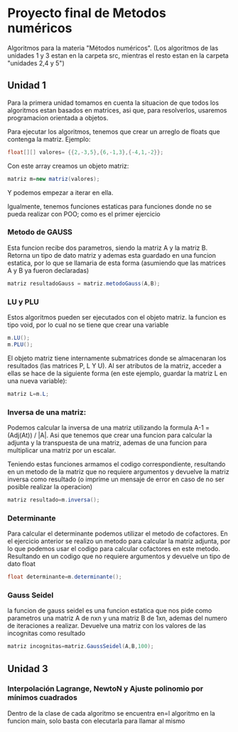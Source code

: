 # Proyecto final de Metodos numéricos
Algoritmos para la materia "Métodos numéricos".
(Los algoritmos de las unidades 1 y 3 estan en la carpeta src, mientras el resto estan en la carpeta "unidades 2,4 y 5")


## Unidad 1
Para la primera unidad tomamos en cuenta la situacion de que todos los algoritmos estan basados en  matrices, asi que, para resolverlos, usaremos programacion orientada a objetos.

Para ejecutar los algoritmos, tenemos que crear un arreglo de floats que contenga la matriz. Ejemplo:

```java
float[][] valores= {{2,-3,5},{6,-1,3},{-4,1,-2}};
```
Con este array creamos un objeto matriz:
```java
matriz m=new matriz(valores);
```

Y podemos empezar a iterar en ella.

Igualmente, tenemos funciones estaticas para funciones donde no se pueda realizar con POO; como es el primer ejercicio

### Metodo de GAUSS
Esta funcion recibe dos parametros, siendo la matriz A y la matriz B. Retorna un tipo de dato matriz y ademas esta guardado en una funcion estatica, por lo que se llamaria de esta forma (asumiendo que las matrices A y B ya fueron declaradas)
```java
matriz resultadoGauss = matriz.metodoGauss(A,B);
```
### LU y PLU

Estos algoritmos pueden ser ejecutados con el objeto matriz. la funcion es tipo void, por lo cual 
no se tiene que crear una variable
```java
m.LU();
m.PLU();
```

El objeto matriz tiene internamente submatrices donde se almacenaran los resultados (las matrices P, L Y U). Al ser atributos de la matriz, acceder a ellas se hace de la siguiente forma (en este ejemplo, guardar la matriz L en una nueva variable):
```java
matriz L=m.L;
```

### Inversa de una matriz:

Podemos calcular la inversa de una matriz utilizando la formula A-1 = (Adj(At)) / |A|. Asi que tenemos que crear una funcion para calcular la adjunta y la transpuesta de una matriz, ademas de una funcion para multiplicar una matriz por un escalar.

Teniendo estas funciones armamos el codigo correspondiente, resultando en un metodo de la matriz que no requiere argumentos y devuelve la matriz inversa como resultado (o imprime un mensaje de error en caso de no ser posible realizar la operacion)
```java
matriz resultado=m.inversa();
```

### Determinante

Para calcular el determinante podemos utilizar el metodo de cofactores. En el ejercicio anterior se realizo un metodo para calcular la matriz adjunta, por lo
que podemos usar el codigo para calcular cofactores en este metodo. Resultando en un codigo que no requiere argumentos y devuelve un tipo de dato float
```java
float determinante=m.determinante();
```

### Gauss Seidel

la funcion de gauss seidel es una funcion estatica que nos pide como parametros una matriz A de nxn y una matriz B de 1xn, ademas del numero de iteraciones a realizar.
Devuelve una matriz con los valores de las incognitas como resultado
```java
matriz incognitas=matriz.GaussSeidel(A,B,100);
```
## Unidad 3

### Interpolación Lagrange, NewtoN y Ajuste polinomio por mínimos cuadrados

Dentro de la clase de cada algoritmo se encuentra en=l algoritmo en la funcion main, solo basta con elecutarla para llamar al mismo

